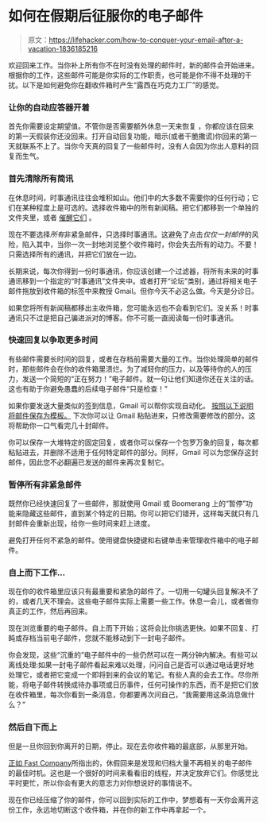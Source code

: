# 如何在假期后征服你的电子邮件

> 原文：<https://lifehacker.com/how-to-conquer-your-email-after-a-vacation-1836185216>

欢迎回来工作。当你补上所有你不在时没有处理的邮件时，新的邮件会开始进来。根据你的工作，这些邮件可能是你实际的工作职责，也可能是你不得不处理的干扰。以下是如何避免你在翻收件箱时产生“露西在巧克力工厂”的感觉。



### 让你的自动应答器开着

首先你需要设定期望值。不管你是否需要额外休息一天来恢复 ，你都应该在回来的第一天假装你还没回来。打开自动回复功能，暗示(或者干脆撒谎)你回来的第一天就联系不上了。当你今天真的回复了一些邮件时，没有人会因为你出人意料的回复而生气。

### **首先清除所有简讯**

在休息时间，时事通讯往往会堆积如山。他们中的大多数不需要你的任何行动；它们在某种程度上是可选的。选择收件箱中的所有新闻稿。把它们都移到一个单独的文件夹里，或者 [催醒它们](https://lifehacker.com/how-to-snooze-emails-in-gmail-for-ios-and-android-1825567194) 。

现在不要选择*所有*非紧急邮件，只选择时事通讯。这避免了点击*仅仅一封邮件*的风险，陷入其中，当你一次一封地浏览整个收件箱时，你会失去所有的动力。不要！只需选择所有的通讯，并把它们放在一边。

长期来说，每次你得到一份时事通讯，你应该创建一个过滤器，将所有未来的时事通讯移到一个指定的“时事通讯”文件夹中。或者打开“论坛”类别，通过将相关电子邮件拖放到收件箱的标签中来教授 Gmail。但你今天不必这么做。今天是分诊日。

如果您将所有新闻稿都移出主收件箱，您可能永远也不会看到它们。没关系！时事通讯只不过是把自己骗进派对的博客。你不可能一直阅读每一份时事通讯。

### **快速回复以争取更多时间**

有些邮件需要长时间的回复，或者在存档前需要大量的工作。当你处理简单的邮件时，那些邮件会在你的收件箱里溃烂。为了减轻你的压力，以及等待你的人的压力，发送一个简短的“正在努力！”电子邮件。就一句让他们知道你还在关注的话。这也有助于你避免愚蠢的后续电子邮件“只是检查！”

如果你要发送大量类似的签到信息，Gmail 可以帮你实现自动化。 [按照以下说明将邮件保存为模板。](https://lifehacker.com/gmails-canned-responses-feature-is-finally-good-1833580956) 下次你可以让 Gmail 粘贴进来，只修改需要修改的部分。这将帮助你一口气看完几十封邮件。

你可以保存一大堆特定的固定回复，或者你可以保存一个包罗万象的回复，每次都粘贴进去，并删除不适用于任何特定邮件的部分。同样，Gmail 可以为您保存这封邮件，因此您不必翻遍已发送的邮件来再次复制它。

### 暂停所有非紧急邮件

既然你已经快速回复了一些邮件，那就使用 Gmail 或 Boomerang 上的“暂停”功能来隐藏这些邮件，直到某个特定的日期。你可以把它们错开，这样每天就只有几封邮件会重新出现，给你一些时间来赶上进度。

避免打开任何不紧急的邮件。使用键盘快捷键和右键单击来管理收件箱中的电子邮件。

### 自上而下工作...

现在你的收件箱里应该只有最重要和紧急的邮件了。一切用一句罐头回复解决不了的，或者几天不理会。这些电子邮件实际上需要一些工作。休息一会儿，或者做你真正的工作，然后再回来。

现在浏览重要的电子邮件。自上而下开始；这将会比你挑选更快。如果不回复、打盹或存档当前电子邮件，您就不能移动到下一封电子邮件。

你会发现，这些“沉重的”电子邮件中的一些仍然可以在一两分钟内解决。有些可以离线处理:如果一封电子邮件看起来难以处理，问问自己是否可以通过电话更好地处理它，或者把它变成一个即将到来的会议的笔记。有些人真的会去工作。尽你所能，将电子邮件转换成待办事项或日历事件，任何可操作的东西，而不是把它们放在收件箱里，每次你看到一条消息，你都要再次问自己，“我需要用这条消息做什么？”

### 然后自下而上

但是一旦你回到你离开的日期，停止。现在去你收件箱的最底部，从那里开始。

[正如 Fast Company](https://www.fastcompany.com/90369899/how-to-handle-your-overflowing-inbox-post-vacation)所指出的，休假回来是发现和归档大量不再相关的电子邮件的最佳时机。这也是一个很好的时间来看看旧的线程，并决定放弃它们。你感觉比平时更忙，所以你会有更大的意志力对你想说好的事情说不。

现在你已经压缩了你的邮件，你可以回到实际的工作中，梦想着有一天你会离开这份工作，永远地切断这个收件箱，并在你的新工作中再拿起一个。